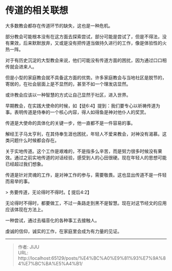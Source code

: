 # 传道的相关联想


大多数教会都存在传道环节的缺失，这也是一种危机。

部分教会可能根本没有在这方面去探索尝试，部分可能是尝试了，但是不得法，没有果效，后来默默放弃，又或是没有把传道当做持久进行的工作，像是体验性的火热一阵。

对于有历史沉淀的大型教会来说，他们可能没有传道方面的困扰，因为通过口口相传就会进来人。

但是小型的家庭教会就不具备这方面的优势。许多家庭教会与当地社区是脱节的，寄居的，在社会层面上是不显然的，甚至不如一个理发店显然。

或许教会应该以一种智慧的方式让自己显然于社区，进入世界。

早期教会，在实践大使命的时候，如【徒6:4】提到：我们要专心以祈祷传道为事。表明传道是侍奉的一个核心内容，得人如得鱼是神对他仆人的奖赏。

传道是大使命的具体化的关键一步，他一直都不是一件容易的事。

解经王子马太亨利，在其侍奉生涯也困扰，年轻人不爱来教会，对神没有渴慕。这类问题什么时候都会存在。

关于实地传道。这个工作是艰难的，不是指多么辛苦，而是努力很多时候没有果效。通过之前实地传道的对话经验，感受到人的心田很硬。现在年轻人的思想可能已经超过我们想象。

传道是针对灵魂的工作，是对神工作的参与，需要敬畏。这也显出传道不是一件轻而易举的事。

&gt; 务要传道，无论得时不得时。【 提后4:2】

无论得时不得时，都要做工，不过一条路走到黑不是智慧。现在对这节经文的应用应该体现在方法上。

一种尝试，通过去福音化的各种事工去接触人。

虔诚的信仰，诚实的工作，在家庭里会成为有力量的见证。




---

> 作者: JIJU  
> URL: http://localhost:65129/posts/%E4%BC%A0%E9%81%93%E7%9A%84%E7%BC%BA%E5%A4%B1/  

